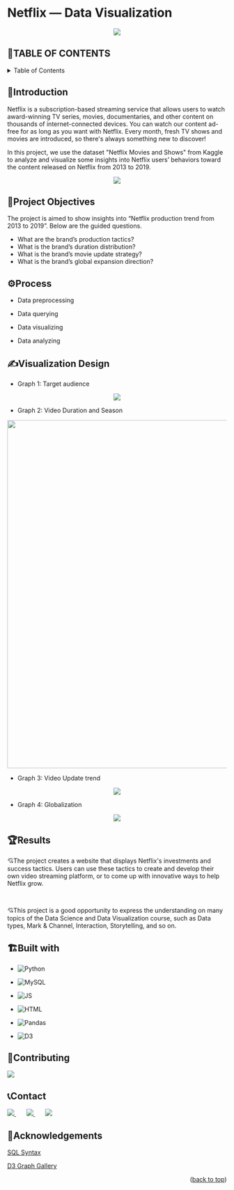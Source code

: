 # Netflix — Data Visualization
<p align="center">
  <img src="https://user-images.githubusercontent.com/89919775/224475189-264d6f27-b359-485f-a338-2fa5d29ca463.png" />
</p>

<a name="readme-top"></a>


## 📔TABLE OF CONTENTS 
<details>
  <summary>Table of Contents</summary>
  <ol>
    <li><a href="#introduction">Introduction</a></li>
    <li><a href="#project-objectives">Project Objectives</a></li>
    <li><a href="#process">Process</a></li>
    <li><a href="#visualization-design">Visualization Design</a></li>
    <li><a href="#results">Results</a></li>
    <li><a href="#built-with">Built With</a></li>    
    <li><a href="#contributor">Contributor</a></li>
    <li><a href="#contact">Contact</a></li>
    <li><a href="#acknowledgements">Acknowledgments</a></li>
  </ol>
</details>


## 🏨Introduction

Netflix is a subscription-based streaming service that allows users to watch award-winning TV series, movies, documentaries, and other content on thousands of internet-connected devices. You can watch our content ad-free for as long as you want with Netflix. Every month, fresh TV shows and movies are introduced, so there's always something new to discover!

In this project, we use the dataset "Netflix Movies and Shows" from Kaggle to analyze and visualize some insights into Netflix users’ behaviors toward the content released on Netflix from 2013 to 2019. 

<p align="center">
  <img src="https://user-images.githubusercontent.com/89919775/224475529-58731561-7468-44bb-a1ee-e38dbaa66f2b.png" />
</p>


## 🎯Project Objectives

The project is aimed to show insights into “Netflix production trend from 2013 to 2019”. Below are the guided questions.
- What are the brand’s production tactics?
- What is the brand’s duration distribution?
- What is the brand’s movie update strategy?
- What is the brand’s global expansion direction?


## ⚙Process

-	Data preprocessing

-	Data querying

-	Data visualizing

-	Data analyzing

## ✍️Visualization Design

- Graph 1: Target audience

<p align="center">
  <img src="https://user-images.githubusercontent.com/89919775/224525391-09dfce32-a2bb-4f24-a7bd-3ad5ba29d1c6.gif"><br/>
</p>

- Graph 2: Video Duration and Season


<p align="center">
  <img src="https://user-images.githubusercontent.com/89919775/224502944-42773b5a-9f5f-467e-8f05-459b0392d11c.gif" width=800 ><br/>
</p>


- Graph 3: Video Update trend 

<p align="center">
  <img src="https://user-images.githubusercontent.com/89919775/224503223-70dbc3a6-744f-4643-84d0-a68ba1dbf4c3.gif"><br/>
</p>


- Graph 4: Globalization
<p align="center">
  <img src="https://user-images.githubusercontent.com/89919775/224525213-a877641f-420b-4c64-be76-37cda2c8a39a.gif" ><br/>
</p>


## 🏆Results

💘The project creates a website that displays Netflix's investments and success tactics. Users can use these tactics to create and develop their own video streaming platform, or to come up with innovative ways to help Netflix grow. 

<br>

💘This project is a good opportunity to express the understanding on many topics of the Data Science and Data Visualization course, such as Data types, Mark & Channel, Interaction, Storytelling, and so on.




## 🏗️Built with

- ![Python](https://img.shields.io/badge/Python-FFD43B?style=for-the-badge&logo=python&logoColor=blue)

- ![MySQL](https://img.shields.io/badge/MySQL-005C84?style=for-the-badge&logo=mysql&logoColor=white)

- ![JS](https://img.shields.io/badge/JavaScript-323330?style=for-the-badge&logo=javascript&logoColor=F7DF1E)

- ![HTML](https://img.shields.io/badge/HTML5-E34F26?style=for-the-badge&logo=html5&logoColor=white)

- ![Pandas](https://img.shields.io/badge/Pandas-2C2D72?style=for-the-badge&logo=pandas&logoColor=white)


- ![D3](https://img.shields.io/badge/d3.js-F9A03C?style=for-the-badge&logo=d3.js&logoColor=white)


<!-- See more badge: https://github.com/Ileriayo/markdown-badges
  https://github.com/alexandresanlim/Badges4-README.md-Profile/blob/master/README.md#-database--->


## 👋Contributing

<a href="https://github.com/Duyuyuy/DSDV-repo/graphs/contributors">
  <img src="https://contrib.rocks/image?repo=Duyuyuy/DSDV-repo" />
</a>

## 📞Contact

<a href="https://www.facebook.com/profile.php?id=100013569134053">
  <img src="https://raw.githubusercontent.com/gauravghongde/social-icons/master/SVG/Color/Facebook.svg" />
</a>    
&nbsp; &nbsp; &nbsp;

<a href="https://www.linkedin.com/in/duy-tr%E1%BA%A7n-a6b8541b7/">
  <img src="https://github.com/gauravghongde/social-icons/blob/master/SVG/Color/LinkedIN.svg" />
</a>
&nbsp; &nbsp; &nbsp;

<a href="mailto:tranbaoduy654772@gmail.com">
  <img src="https://github.com/gauravghongde/social-icons/blob/master/SVG/Color/Gmail.svg" />
</a>



## 📖Acknowledgements
[SQL Syntax](https://www.w3schools.com/sql/sql_syntax.asp)

[D3 Graph Gallery](https://d3-graph-gallery.com/)


<p align="right">(<a href="#readme-top">back to top</a>)</p>

